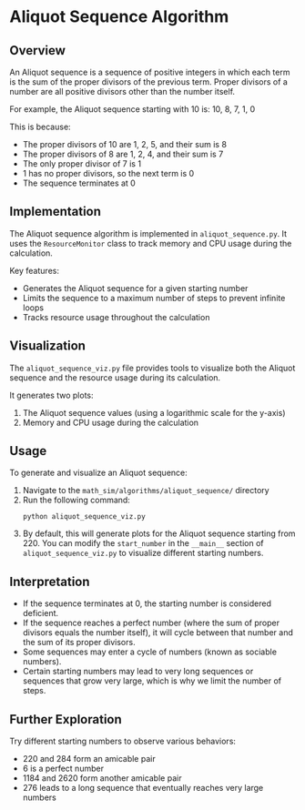 # Aliquot Sequence Algorithm

## Overview

An Aliquot sequence is a sequence of positive integers in which each term is the sum of the proper divisors of the previous term. Proper divisors of a number are all positive divisors other than the number itself.

For example, the Aliquot sequence starting with 10 is:
10, 8, 7, 1, 0

This is because:
- The proper divisors of 10 are 1, 2, 5, and their sum is 8
- The proper divisors of 8 are 1, 2, 4, and their sum is 7
- The only proper divisor of 7 is 1
- 1 has no proper divisors, so the next term is 0
- The sequence terminates at 0

## Implementation

The Aliquot sequence algorithm is implemented in `aliquot_sequence.py`. It uses the `ResourceMonitor` class to track memory and CPU usage during the calculation.

Key features:
- Generates the Aliquot sequence for a given starting number
- Limits the sequence to a maximum number of steps to prevent infinite loops
- Tracks resource usage throughout the calculation

## Visualization

The `aliquot_sequence_viz.py` file provides tools to visualize both the Aliquot sequence and the resource usage during its calculation.

It generates two plots:
1. The Aliquot sequence values (using a logarithmic scale for the y-axis)
2. Memory and CPU usage during the calculation

## Usage

To generate and visualize an Aliquot sequence:

1. Navigate to the `math_sim/algorithms/aliquot_sequence/` directory
2. Run the following command:
   ```
   python aliquot_sequence_viz.py
   ```
3. By default, this will generate plots for the Aliquot sequence starting from 220. You can modify the `start_number` in the `__main__` section of `aliquot_sequence_viz.py` to visualize different starting numbers.

## Interpretation

- If the sequence terminates at 0, the starting number is considered deficient.
- If the sequence reaches a perfect number (where the sum of proper divisors equals the number itself), it will cycle between that number and the sum of its proper divisors.
- Some sequences may enter a cycle of numbers (known as sociable numbers).
- Certain starting numbers may lead to very long sequences or sequences that grow very large, which is why we limit the number of steps.

## Further Exploration

Try different starting numbers to observe various behaviors:
- 220 and 284 form an amicable pair
- 6 is a perfect number
- 1184 and 2620 form another amicable pair
- 276 leads to a long sequence that eventually reaches very large numbers